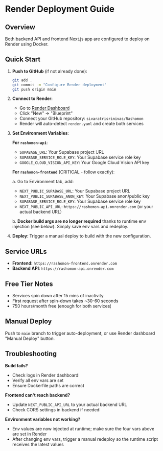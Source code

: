 # Render Deployment Guide

## Overview
Both backend API and frontend Next.js app are configured to deploy on Render using Docker.

## Quick Start

1. **Push to GitHub** (if not already done):
   ```bash
   git add .
   git commit -m "Configure Render deployment"
   git push origin main
   ```

2. **Connect to Render**:
   - Go to [Render Dashboard](https://dashboard.render.com)
   - Click "New" → "Blueprint"
   - Connect your GitHub repository: `sivaratrisrinivas/Rashomon`
   - Render will auto-detect `render.yaml` and create both services

3. **Set Environment Variables**:
   
   **For `rashomon-api`**:
   - `SUPABASE_URL`: Your Supabase project URL
   - `SUPABASE_SERVICE_ROLE_KEY`: Your Supabase service role key
   - `GOOGLE_CLOUD_VISION_API_KEY`: Your Google Cloud Vision API key
   
   **For `rashomon-frontend`** (CRITICAL - follow exactly):
   
   a. Go to Environment tab, add:
   - `NEXT_PUBLIC_SUPABASE_URL`: Your Supabase project URL
   - `NEXT_PUBLIC_SUPABASE_ANON_KEY`: Your Supabase anon/public key
   - `SUPABASE_SERVICE_ROLE_KEY`: Your Supabase service role key
   - `NEXT_PUBLIC_API_URL`: `https://rashomon-api.onrender.com` (or your actual backend URL)
   
   b. **Docker build args are no longer required** thanks to runtime env injection (see below). Simply save env vars and redeploy.

4. **Deploy**: Trigger a manual deploy to build with the new configuration.

## Service URLs
- **Frontend**: `https://rashomon-frontend.onrender.com`
- **Backend API**: `https://rashomon-api.onrender.com`

## Free Tier Notes
- Services spin down after 15 mins of inactivity
- First request after spin-down takes ~30-60 seconds
- 750 hours/month free (enough for both services)

## Manual Deploy
Push to `main` branch to trigger auto-deployment, or use Render dashboard "Manual Deploy" button.

## Troubleshooting

**Build fails?**
- Check logs in Render dashboard
- Verify all env vars are set
- Ensure Dockerfile paths are correct

**Frontend can't reach backend?**
- Update `NEXT_PUBLIC_API_URL` to your actual backend URL
- Check CORS settings in backend if needed

**Environment variables not working?**
- Env values are now injected at runtime; make sure the four vars above are set in Render
- After changing env vars, trigger a manual redeploy so the runtime script receives the latest values

